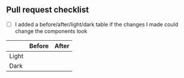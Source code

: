 ## Pull request checklist

- [ ] I added a before/after/light/dark table if the changes I made could change the components look

<!-- Remove this if your change does not touch components -->
| |Before|After|
|-|-|-|
|Light| | |
|Dark| | |